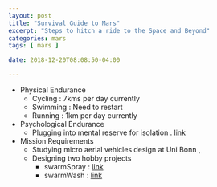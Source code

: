 ```yaml
---
layout: post
title: "Survival Guide to Mars"
excerpt: "Steps to hitch a ride to the Space and Beyond"
categories: mars
tags: [ mars ]

date: 2018-12-20T08:08:50-04:00

---
```



* Physical Endurance
  * Cycling : 7kms per day currently
  * Swimming : Need to restart
  * Running : 1km per day currently
* Psychological Endurance
  * Plugging into mental reserve for isolation . [link](https://sachinsshetty.github.io/mars/radio-silence/)
* Mission Requirements
    * Studying micro aerial vehicles design at Uni Bonn ,
    * Designing two hobby projects
      * swarmSpray : [link](https://github.com/slabstech/swarmSpray)
      * swarmWash : [link](https://github.com/slabstech/swarmrotorwash)
